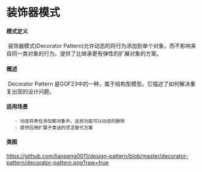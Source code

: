   #  装饰器模式

#### 模式定义

​	装饰器模式(Decorator Pattern)允许动态的将行为添加到单个对象，而不影响来自同一类对象的行为。提供了比继承更有弹性的扩展对象的方案。



#### 概述

​        Decorator Pattern 是GOF23中的一种，属于结构型模型。它描述了如何解决重复出现的设计问题。

#### 适用场景

       - 动态将责任添加都对象中，这些功能可以动态的删除
       - 提供应用扩展子类话的灵活替代方案

#### 类图

https://github.com/lianpeng0011/design-pattern/blob/master/decorator-pattern/decorator-pattern.png?raw=true



